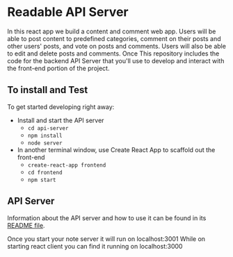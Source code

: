 # Readable API Server

In this react app we build a content and comment web app. Users will be able to post content to predefined categories, comment on their posts and other users' posts, and vote on posts and comments. Users will also be able to edit and delete posts and comments.
Once 
This repository includes the code for the backend API Server that you'll use to develop and interact with the front-end portion of the project.

## To install and Test

To get started developing right away:

* Install and start the API server
    - `cd api-server`
    - `npm install`
    - `node server`
* In another terminal window, use Create React App to scaffold out the front-end
    - `create-react-app frontend`
    - `cd frontend`
    - `npm start`

## API Server

Information about the API server and how to use it can be found in its [README file](api-server/README.md).

Once you start your note server it will run on localhost:3001
While on starting react client you can find it running on localhost:3000
